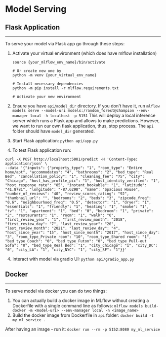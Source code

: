 # Model Serving

## Flask Application

---

To serve your model via Flask app go through these steps: 
1. Activate your virtual environment (which does have mlflow installation) 
    ```
    source {your_mlflow_env_name}/bin/activate 
    
    # Or create new one by 
    python -m venv {your_virtual_env_name}
    
    # Install necessary dependencies 
    python -m pip install -r mlflow.requirements.txt
    
    # Activate your new environment
    ```

2. Ensure you have `api/model_dir` directory. If you don't have it, run 
`mlflow models serve --model-uri models:/random_forest@champion --env-manager local -h localhost -p 5151`
This will deploy a local inference server which runs a Flask app and allows to make predictions.
However, we want to run our own flask application, thus, stop process. The `api` folder should have `model_dir` generated.

3. Start Flask application: `python api/app.py`
4. To test Flask application run:
```azure
curl -X POST http://localhost:5001/predict -H 'Content-Type: application/json' \
--data '{"inputs": {"property_type": "1", "room_type": "Entire home/apt", "accommodates": "4", "bathrooms": "2", "bed_type": "Real Bed", "cancellation_policy": "1", "cleaning_fee": "75", "city": "Chicago", "host_has_profile_pic": "1", "host_identity_verified": "1", "host_response_rate": "85", "instant_bookable": "1", "latitude": "41.8781", "longitude": "-87.6298", "name": "Spacious House", "number_of_reviews": "40", "review_scores_rating": "92", "thumbnail_url": "", "bedrooms": "2", "beds": "3", "zipcode_freq": "0.6", "neighbourhood_freq": "0.5", "detector": "1", "dryer": "1", "essentials": "1", "friendly": "1", "heating": "1", "smoke": "1", "tv": "1", "apartment": "1", "bed": "0", "bedroom": "1", "private": "2", "restaurants": "1", "room": "1", "walk": "0", "first_review_year": "1", "first_review_month": "2018", "first_review_day": "7", "last_review_year": "20", "last_review_month": "2021", "last_review_day": "4", "host_since_year": "15", "host_since_month": "2017", "host_since_day": "3", "room_type_Private room": "10", "room_type_Shared room": "1", "bed_type_Couch": "0", "bed_type_Futon": "0", "bed_type_Pull-out Sofa": "0", "bed_type_Real Bed": "1", "city_Chicago": "1", "city_DC": "0", "city_LA": "1", "city_NYC": "1", "city_SF": "1"}}'
```
4. Interact with model via gradio UI: `python api/gradio_app.py`

## Docker

---

To serve model via docker you can do two things:
1. You can actually build a docker image in MLflow without creating a Dockerfile with a single command line as follows:
`mlflow models build-docker -m <model-uri> --env-manager local -n <image_name>`
2. Build the docker image from Dockerfile in `api` folder: `docker build -t my_ml_service .`

After having an image - run it: `docker run --rm -p 5152:8080 my_ml_service`
